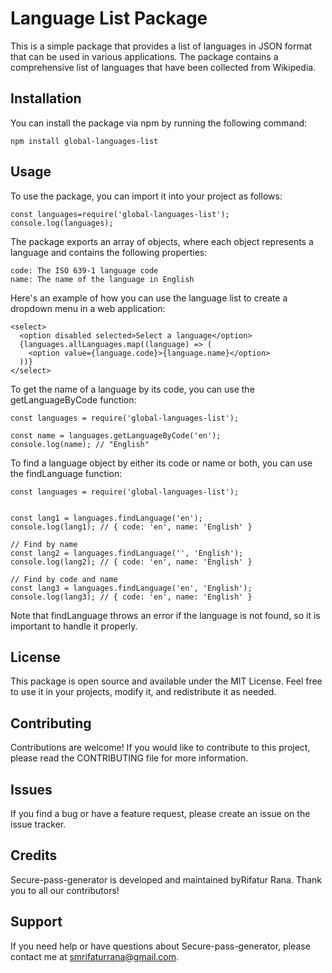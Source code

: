 # Language List Package

This is a simple package that provides a list of languages in JSON format that can be used in various applications. The package contains a comprehensive list of languages that have been collected from Wikipedia.

## Installation

You can install the package via npm by running the following command:

```console
npm install global-languages-list
```

## Usage

To use the package, you can import it into your project as follows:

```console
const languages=require('global-languages-list');
console.log(languages);
```

The package exports an array of objects, where each object represents a language and contains the following properties:

```console
code: The ISO 639-1 language code
name: The name of the language in English
```

Here's an example of how you can use the language list to create a dropdown menu in a web application:

```console
<select>
  <option disabled selected>Select a language</option>
  {languages.allLanguages.map((language) => (
    <option value={language.code}>{language.name}</option>
  ))}
</select>
```

To get the name of a language by its code, you can use the getLanguageByCode function:

```console
const languages = require('global-languages-list');

const name = languages.getLanguageByCode('en');
console.log(name); // "English"
```

To find a language object by either its code or name or both, you can use the findLanguage function:

```console
const languages = require('global-languages-list');


const lang1 = languages.findLanguage('en');
console.log(lang1); // { code: 'en', name: 'English' }

// Find by name
const lang2 = languages.findLanguage('', 'English');
console.log(lang2); // { code: 'en', name: 'English' }

// Find by code and name
const lang3 = languages.findLanguage('en', 'English');
console.log(lang3); // { code: 'en', name: 'English' }
```

Note that findLanguage throws an error if the language is not found, so it is important to handle it properly.

## License

This package is open source and available under the MIT License. Feel free to use it in your projects, modify it, and redistribute it as needed.

## Contributing

Contributions are welcome! If you would like to contribute to this project, please read the CONTRIBUTING file for more information.

## Issues

If you find a bug or have a feature request, please create an issue on the issue tracker.

## Credits

Secure-pass-generator is developed and maintained byRifatur Rana. Thank you to all our contributors!

## Support

If you need help or have questions about Secure-pass-generator, please contact me at smrifaturrana@gmail.com.
